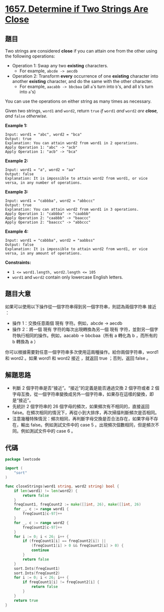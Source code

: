 # [1657. Determine if Two Strings Are Close](https://leetcode.com/problems/determine-if-two-strings-are-close/)


## 題目

Two strings are considered **close** if you can attain one from the other using the following operations:

- Operation 1: Swap any two **existing** characters.
    - For example, `abcde -> aecdb`
- Operation 2: Transform **every** occurrence of one **existing** character into another **existing** character, and do the same with the other character.
    - For example, `aacabb -> bbcbaa` (all `a`'s turn into `b`'s, and all `b`'s turn into `a`'s)

You can use the operations on either string as many times as necessary.

Given two strings, `word1` and `word2`, return `true` *if* `word1` *and* `word2` *are **close**, and* `false` *otherwise.*

**Example 1:**

```
Input: word1 = "abc", word2 = "bca"
Output: true
Explanation: You can attain word2 from word1 in 2 operations.
Apply Operation 1: "abc" -> "acb"
Apply Operation 1: "acb" -> "bca"

```

**Example 2:**

```
Input: word1 = "a", word2 = "aa"
Output: false
Explanation: It is impossible to attain word2 from word1, or vice versa, in any number of operations.

```

**Example 3:**

```
Input: word1 = "cabbba", word2 = "abbccc"
Output: true
Explanation: You can attain word2 from word1 in 3 operations.
Apply Operation 1: "cabbba" -> "caabbb"
Apply Operation 2: "caabbb" -> "baaccc"
Apply Operation 2: "baaccc" -> "abbccc"

```

**Example 4:**

```
Input: word1 = "cabbba", word2 = "aabbss"
Output: false
Explanation: It is impossible to attain word2 from word1, or vice versa, in any amount of operations.

```

**Constraints:**

- `1 <= word1.length, word2.length <= 105`
- `word1` and `word2` contain only lowercase English letters.

## 題目大意

如果可以使用以下操作從一個字符串得到另一個字符串，則認為兩個字符串 接近 ：

- 操作 1：交換任意兩個 現有 字符。例如，abcde -> aecdb
- 操作 2：將一個 現有 字符的每次出現轉換為另一個 現有 字符，並對另一個字符執行相同的操作。例如，aacabb -> bbcbaa（所有 a 轉化為 b ，而所有的 b 轉換為 a ）

你可以根據需要對任意一個字符串多次使用這兩種操作。給你兩個字符串，word1 和 word2 。如果 word1 和 word2 接近 ，就返回 true ；否則，返回 false 。

## 解題思路

- 判斷 2 個字符串是否“接近”。“接近”的定義是能否通過交換 2 個字符或者 2 個字母互換，從一個字符串變換成另外一個字符串，如果存在這樣的變換，即是“接近”。
- 先統計 2 個字符串的 26 個字母的頻次，如果頻次有不相同的，直接返回 false。在頻次相同的情況下，再從小到大排序，再次掃描判斷頻次是否相同。
- 注意幾種特殊情況：頻次相同，再判斷字母交換是否合法存在，如果字母不存在，輸出 false。例如測試文件中的 case 5 。出現頻次個數相同，但是頻次不同。例如測試文件中的 case 6 。

## 代碼

```go
package leetcode

import (
	"sort"
)

func closeStrings(word1 string, word2 string) bool {
	if len(word1) != len(word2) {
		return false
	}
	freqCount1, freqCount2 := make([]int, 26), make([]int, 26)
	for _, c := range word1 {
		freqCount1[c-97]++
	}
	for _, c := range word2 {
		freqCount2[c-97]++
	}
	for i := 0; i < 26; i++ {
		if (freqCount1[i] == freqCount2[i]) ||
			(freqCount1[i] > 0 && freqCount2[i] > 0) {
			continue
		}
		return false
	}
	sort.Ints(freqCount1)
	sort.Ints(freqCount2)
	for i := 0; i < 26; i++ {
		if freqCount1[i] != freqCount2[i] {
			return false
		}
	}
	return true
}
```